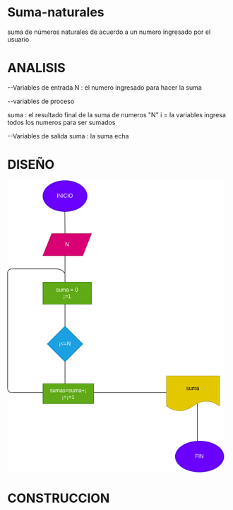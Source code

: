 # Suma-naturales
suma de números naturales de acuerdo a un numero ingresado por el usuario

# ANALISIS
--Variables de entrada N : el numero ingresado para hacer la suma

--variables de proceso

suma : el resultado final de la suma de numeros "N" i = la variables ingresa todos los numeros para ser sumados

--Variables de salida suma : la suma echa

# DISEÑO
![Diagrama de flujo](diagrama.png "diagrama de flujo")

# CONSTRUCCION 